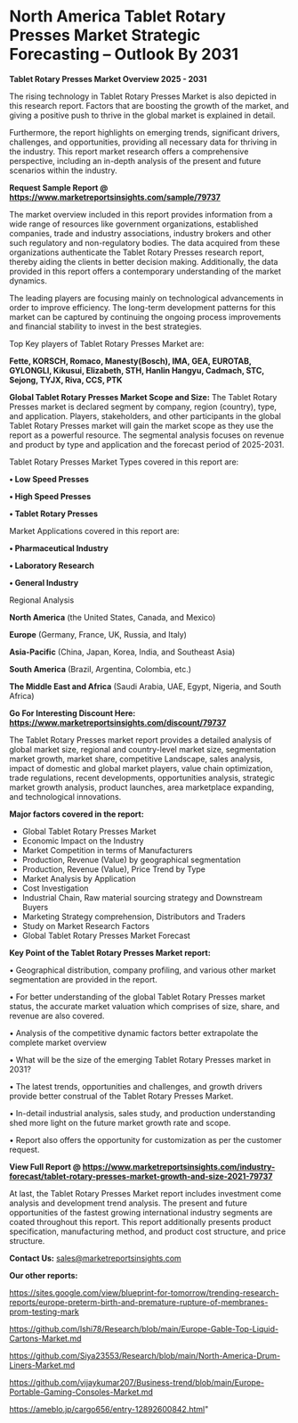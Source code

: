 # North America Tablet Rotary Presses Market Strategic Forecasting – Outlook By 2031

<Strong> Tablet Rotary Presses Market Overview 2025 - 2031</strong>

The rising technology in Tablet Rotary Presses Market is also depicted in this research report. Factors that are boosting the growth of the market, and giving a positive push to thrive in the global market is explained in detail.

Furthermore, the report highlights on emerging trends, significant drivers, challenges, and opportunities, providing all necessary data for thriving in the industry. This report market research offers a comprehensive perspective, including an in-depth analysis of the present and future scenarios within the industry.

<strong>Request Sample Report @ <a href=https://www.marketreportsinsights.com/sample/79737>https://www.marketreportsinsights.com/sample/79737</a></strong>

The market overview included in this report provides information from a wide range of resources like government organizations, established companies, trade and industry associations, industry brokers and other such regulatory and non-regulatory bodies. The data acquired from these organizations authenticate the Tablet Rotary Presses research report, thereby aiding the clients in better decision making. Additionally, the data provided in this report offers a contemporary understanding of the market dynamics.

The leading players are focusing mainly on technological advancements in order to improve efficiency. The long-term development patterns for this market can be captured by continuing the ongoing process improvements and financial stability to invest in the best strategies.

Top Key players of Tablet Rotary Presses Market are:

<strong>Fette, KORSCH, Romaco, Manesty(Bosch), IMA, GEA, EUROTAB, GYLONGLI, Kikusui, Elizabeth, STH, Hanlin Hangyu, Cadmach, STC, Sejong, TYJX, Riva, CCS, PTK</strong>

<strong><b>Global Tablet Rotary Presses Market Scope and Size:</b></strong>
The Tablet Rotary Presses market is declared segment by company, region (country), type, and application. Players, stakeholders, and other participants in the global Tablet Rotary Presses market will gain the market scope as they use the report as a powerful resource. The segmental analysis focuses on revenue and product by type and application and the forecast period of 2025-2031.

Tablet Rotary Presses Market Types covered in this report are:

<strong>• Low Speed Presses

• High Speed Presses

• Tablet Rotary Presses</strong>

Market Applications covered in this report are:

<strong>• Pharmaceutical Industry

• Laboratory Research

• General Industry </strong> 

Regional Analysis

<strong>North America</strong> (the United States, Canada, and Mexico)

<strong>Europe</strong> (Germany, France, UK, Russia, and Italy)

<strong>Asia-Pacific</strong> (China, Japan, Korea, India, and Southeast Asia)

<strong>South America</strong> (Brazil, Argentina, Colombia, etc.)

<strong>The Middle East and Africa</strong> (Saudi Arabia, UAE, Egypt, Nigeria, and South Africa)

<strong>Go For Interesting Discount Here: <a href=https://www.marketreportsinsights.com/discount/79737>https://www.marketreportsinsights.com/discount/79737</a></strong>

The Tablet Rotary Presses market report provides a detailed analysis of global market size, regional and country-level market size, segmentation market growth, market share, competitive Landscape, sales analysis, impact of domestic and global market players, value chain optimization, trade regulations, recent developments, opportunities analysis, strategic market growth analysis, product launches, area marketplace expanding, and technological innovations.

<strong><b>Major factors covered in the report:</b></strong>
<ul>
  <li>Global Tablet Rotary Presses Market </li>
  <li>Economic Impact on the Industry</li>
  <li>Market Competition in terms of Manufacturers</li>
  <li>Production, Revenue (Value) by geographical segmentation</li>
  <li>Production, Revenue (Value), Price Trend by Type</li>
  <li>Market Analysis by Application</li>
  <li>Cost Investigation</li>
  <li>Industrial Chain, Raw material sourcing strategy and Downstream Buyers</li>
  <li>Marketing Strategy comprehension, Distributors and Traders</li>
  <li>Study on Market Research Factors</li>
  <li>Global Tablet Rotary Presses Market Forecast</li>
</ul>

<strong><b>Key Point of the Tablet Rotary Presses Market report:</b></strong>

• Geographical distribution, company profiling, and various other market segmentation are provided in the report.

• For better understanding of the global Tablet Rotary Presses market status, the accurate market valuation which comprises of size, share, and revenue are also covered.

• Analysis of the competitive dynamic factors better extrapolate the complete market overview

• What will be the size of the emerging Tablet Rotary Presses market in 2031?

• The latest trends, opportunities and challenges, and growth drivers provide better construal of the Tablet Rotary Presses Market.

• In-detail industrial analysis, sales study, and production understanding shed more light on the future market growth rate and scope.

• Report also offers the opportunity for customization as per the customer request.

<strong><b>View Full Report @ <a href=https://www.marketreportsinsights.com/industry-forecast/tablet-rotary-presses-market-growth-and-size-2021-79737>https://www.marketreportsinsights.com/industry-forecast/tablet-rotary-presses-market-growth-and-size-2021-79737</a></b></strong>


At last, the Tablet Rotary Presses Market report includes investment come analysis and development trend analysis. The present and future opportunities of the fastest growing international industry segments are coated throughout this report. This report additionally presents product specification, manufacturing method, and product cost structure, and price structure.

<strong>Contact Us:</strong>
sales@marketreportsinsights.com

<strong>Our other reports:</strong>

<a href=https://sites.google.com/view/blueprint-for-tomorrow/trending-research-reports/europe-preterm-birth-and-premature-rupture-of-membranes-prom-testing-mark>https://sites.google.com/view/blueprint-for-tomorrow/trending-research-reports/europe-preterm-birth-and-premature-rupture-of-membranes-prom-testing-mark</a>

<a href=https://github.com/Ishi78/Research/blob/main/Europe-Gable-Top-Liquid-Cartons-Market.md>https://github.com/Ishi78/Research/blob/main/Europe-Gable-Top-Liquid-Cartons-Market.md</a>

<a href=https://github.com/Siya23553/Research/blob/main/North-America-Drum-Liners-Market.md>https://github.com/Siya23553/Research/blob/main/North-America-Drum-Liners-Market.md</a>

<a href=https://github.com/vijaykumar207/Business-trend/blob/main/Europe-Portable-Gaming-Consoles-Market.md>https://github.com/vijaykumar207/Business-trend/blob/main/Europe-Portable-Gaming-Consoles-Market.md</a>

<a href=https://ameblo.jp/cargo656/entry-12892600842.html>https://ameblo.jp/cargo656/entry-12892600842.html</a>"
